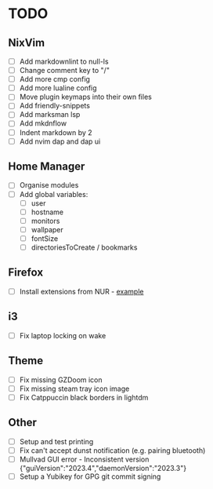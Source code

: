 # TODO

## NixVim

- [ ] Add markdownlint to null-ls
- [ ] Change comment key to "/"
- [ ] Add more cmp config
- [ ] Add more lualine config
- [ ] Move plugin keymaps into their own files
- [ ] Add friendly-snippets
- [ ] Add marksman lsp
- [ ] Add mkdnflow
- [ ] Indent markdown by 2
- [ ] Add nvim dap and dap ui

## Home Manager

- [ ] Organise modules
- [ ] Add global variables:
  - [ ] user
  - [ ] hostname
  - [ ] monitors
  - [ ] wallpaper
  - [ ] fontSize
  - [ ] directoriesToCreate / bookmarks

## Firefox

- [ ] Install extensions from NUR - [example](https://github.com/rhoriguchi/nixos-setup/tree/master)

## i3

- [ ] Fix laptop locking on wake

## Theme

- [ ] Fix missing GZDoom icon
- [ ] Fix missing steam tray icon image
- [ ] Fix Catppuccin black borders in lightdm

## Other

- [ ] Setup and test printing
- [ ] Fix can't accept dunst notification (e.g. pairing bluetooth)
- [ ] Mullvad GUI error - Inconsistent version {"guiVersion":"2023.4","daemonVersion":"2023.3"}
- [ ] Setup a Yubikey for GPG git commit signing
